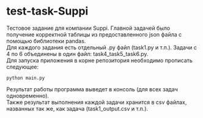 # test-task-Suppi
Тестовое задание для компании Suppi. Главной задачей было получение корректной таблицы из предоставленного json файла с помощью библиотеки pandas. <br />
Для каждого задания есть отдельный .py файл (task1.py и т.п.). Задачи с 4 по 6 объединены в один файл: task4_task5_task6.py. <br />
Для запуска приложения в корне репозитория необходимо прописать следующее:
```
python main.py
```
Результат работы программа выведет в консоль (для всех задач одновременно). <br />
Также результат выполнения каждой задачи хранится в csv файлах, названных так же, как задача (task1_output.csv и т.п.).
